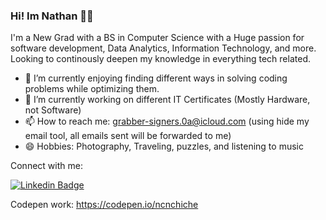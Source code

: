 ### Hi! Im Nathan 👨‍💻 

I'm a New Grad with a BS in Computer Science with a Huge passion for software development, Data Analytics, Information Technology, and more. Looking to continously deepen my knowledge in everything tech related.

- 🔭 I’m currently enjoying finding different ways in solving coding problems while optimizing them.
- 🌱 I’m currently working on different IT Certificates (Mostly Hardware, not Software)
- 📫 How to reach me: [grabber-signers.0a@icloud.com](mailto:grabber-signers.0a@icloud.com) 
     (using hide my email tool, all emails sent will be forwarded to me)
- 😄 Hobbies: Photography, Traveling, puzzles, and listening to music

Connect with me:

[![Linkedin Badge](https://img.shields.io/badge/-LinkedIn-0e76a8?style=flat-square&logo=Linkedin&logoColor=white)](https://www.linkedin.com/in/nathan-chiche/)

Codepen work:
https://codepen.io/ncnchiche
